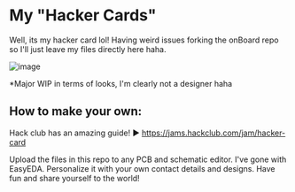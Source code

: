 # My "Hacker Cards"

Well, its my hacker card lol! Having weird issues forking the onBoard repo so I'll just leave my files directly here haha.

![image](https://github.com/user-attachments/assets/f4acedc4-483d-49b3-a75c-49bba9d4c327)

*Major WIP in terms of looks, I'm clearly not a designer haha

## How to make your own:

Hack club has an amazing guide! ▶️ https://jams.hackclub.com/jam/hacker-card

Upload the files in this repo to any PCB and schematic editor. I've gone with EasyEDA. Personalize it with your own contact details and designs. Have fun and share yourself to the world!
